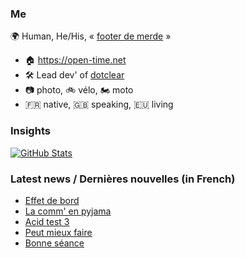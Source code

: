 ### Me

🌍 Human, He/His, « [footer de merde](https://open-time.net/post/2013/07/17/La-veritable-histoire-du-Footer-de-merde-) » 
* 🏠 https://open-time.net 
* 🛠️ Lead dev' of [dotclear](https://git.dotclear.org/dev/dotclear)
* 📷 photo, 🚲 vélo, 🏍️ moto 
* 🇫🇷 native, 🇬🇧 speaking, 🇪🇺 living

### Insights

[![GitHub Stats](https://github-readme-stats-sigma-five.vercel.app/api?username=franck-paul)](https://github.com/franck-paul)

### Latest news / Dernières nouvelles (in French)

<!-- BLOG-POST-LIST:START -->
- [Effet de bord](https://open-time.net/post/2024/04/17/Effet-de-bord)
- [La comm&#39; en pyjama](https://open-time.net/post/2024/04/16/La-comm-en-pyjama)
- [Acid test 3](https://open-time.net/post/2024/04/15/Acid-test-3)
- [Peut mieux faire](https://open-time.net/post/2024/04/14/Peut-mieux-faire)
- [Bonne séance](https://open-time.net/post/2024/04/13/Bonne-seance)
<!-- BLOG-POST-LIST:END -->
